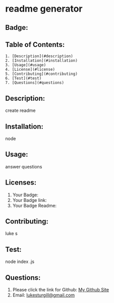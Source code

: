 # readme generator
  ## Badge: 
  ## Table of Contents:
    1. [Description](#description)
    2. [Installation](#installation)
    3. [Usage](#usage)
    4. [License](#license)
    5. [Contributing](#contributing)
    6. [Test](#test)
    7. [Questions](#questions)
  ## Description:
  create readme
  ## Installation:
  node
  ## Usage:
  answer questions
  ## Licenses:
  1. Your Badge: 
  2. Your Badge link: 
  3. Your Badge Readme: 
  ## Contributing:
  luke s
  ## Test:
  node index .js
  ## Questions:
  1. Please click the link for Github: <a href = "https://github.com/lukesturgill">My Github Site</a>
  2. Email: lukesturgill@gmail.com 
  